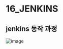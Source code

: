 # 16_JENKINS

## jenkins 동작 과정
![image](https://github.com/user-attachments/assets/b16dfb21-4231-42a5-bfe0-54962421ecfa)
